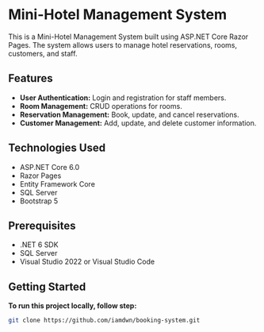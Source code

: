 # Mini-Hotel Management System

This is a Mini-Hotel Management System built using ASP.NET Core Razor Pages. The system allows users to manage hotel reservations, rooms, customers, and staff.

## Features

- **User Authentication:** Login and registration for staff members.
- **Room Management:** CRUD operations for rooms.
- **Reservation Management:** Book, update, and cancel reservations.
- **Customer Management:** Add, update, and delete customer information.

## Technologies Used

- ASP.NET Core 6.0
- Razor Pages
- Entity Framework Core
- SQL Server
- Bootstrap 5

## Prerequisites

- .NET 6 SDK
- SQL Server
- Visual Studio 2022 or Visual Studio Code

## Getting Started
**To run this project locally, follow step:**
   ```bash
   git clone https://github.com/iamdwn/booking-system.git
